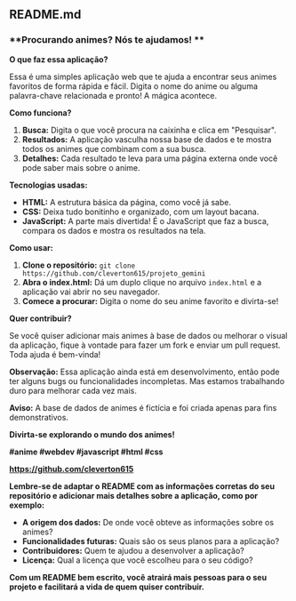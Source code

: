 ## **README.md**

### **Procurando animes? Nós te ajudamos! **

**O que faz essa aplicação?**

Essa é uma simples aplicação web que te ajuda a encontrar seus animes favoritos de forma rápida e fácil. Digita o nome do anime ou alguma palavra-chave relacionada e pronto! A mágica acontece. 

**Como funciona?**

1. **Busca:** Digita o que você procura na caixinha e clica em "Pesquisar".
2. **Resultados:** A aplicação vasculha nossa base de dados e te mostra todos os animes que combinam com a sua busca.
3. **Detalhes:** Cada resultado te leva para uma página externa onde você pode saber mais sobre o anime.

**Tecnologias usadas:**

* **HTML:** A estrutura básica da página, como você já sabe.
* **CSS:** Deixa tudo bonitinho e organizado, com um layout bacana.
* **JavaScript:** A parte mais divertida! É o JavaScript que faz a busca, compara os dados e mostra os resultados na tela.

**Como usar:**

1. **Clone o repositório:** `git clone https://github.com/cleverton615/projeto_gemini`
2. **Abra o index.html:** Dá um duplo clique no arquivo `index.html` e a aplicação vai abrir no seu navegador.
3. **Comece a procurar:** Digita o nome do seu anime favorito e divirta-se!

**Quer contribuir?**

Se você quiser adicionar mais animes à base de dados ou melhorar o visual da aplicação, fique à vontade para fazer um fork e enviar um pull request. Toda ajuda é bem-vinda!

**Observação:** Essa aplicação ainda está em desenvolvimento, então pode ter alguns bugs ou funcionalidades incompletas. Mas estamos trabalhando duro para melhorar cada vez mais.

**Aviso:** A base de dados de animes é fictícia e foi criada apenas para fins demonstrativos. 

**Divirta-se explorando o mundo dos animes!**

**#anime #webdev #javascript #html #css**

**https://github.com/cleverton615**

**Lembre-se de adaptar o README com as informações corretas do seu repositório e adicionar mais detalhes sobre a aplicação, como por exemplo:**

* **A origem dos dados:** De onde você obteve as informações sobre os animes?
* **Funcionalidades futuras:** Quais são os seus planos para a aplicação?
* **Contribuidores:** Quem te ajudou a desenvolver a aplicação?
* **Licença:** Qual a licença que você escolheu para o seu código?

**Com um README bem escrito, você atrairá mais pessoas para o seu projeto e facilitará a vida de quem quiser contribuir.**
